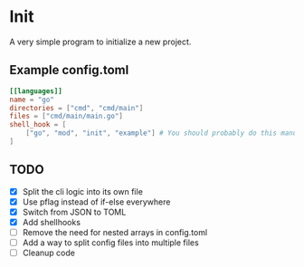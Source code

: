 # Init
A very simple program to initialize a new project.


## Example config.toml
```toml
[[languages]]
name = "go"
directories = ["cmd", "cmd/main"]
files = ["cmd/main/main.go"]
shell_hook = [
    ["go", "mod", "init", "example"] # You should probably do this manually so you can control the name 
]
```

## TODO
- [x] Split the cli logic into its own file
- [x] Use pflag instead of if-else everywhere
- [x] Switch from JSON to TOML
- [x] Add shellhooks
- [ ] Remove the need for nested arrays in config.toml
- [ ] Add a way to split config files into multiple files
- [ ] Cleanup code
